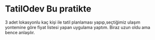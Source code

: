 # TatilOdev  Bu pratikte  
3 adet lokasyonlu kaç kişi ile tatil planlaması yapıp,seçtiğimiz ulaşım yontemine göre fiyat listesi yapan uygulama yaptım.
Biraz uzun oldu ama bence anlaşılır.
